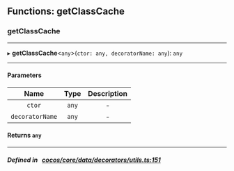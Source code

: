 ## Functions: getClassCache

### getClassCache


___
▸ **getClassCache**<`any`\>(`ctor: any, decoratorName: any`): `any`
___


#### Parameters

| Name | Type | Description |
| :------: | :------: | :------: |
| `ctor` | `any` | - |
| `decoratorName` | `any` | - |

#### Returns `any` 
___


##### Defined in &nbsp;   [cocos/core/data/decorators/utils.ts:151](https://github.com/cocos-creator/engine/blob/c7bf6b8a9/cocos/core/data/decorators/utils.ts#L151)&nbsp;
